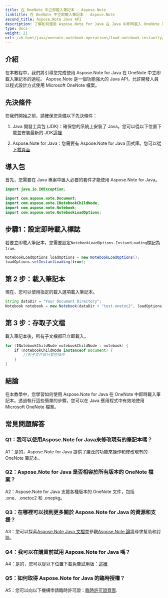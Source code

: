 ```yaml
---
title: 在 OneNote 中立即載入筆記本 - Aspose.Note
linktitle: 在 OneNote 中立即載入筆記本 - Aspose.Note
second_title: Aspose.Note Java API
description: 了解如何使用 Aspose.Note for Java 在 Java 中即時載入 OneNote 筆記本。透過高效率的筆記本處理提高您的工作效率。
type: docs
weight: 21
url: /zh-hant/java/onenote-notebook-operations/load-notebook-instantly/
---
```

## 介紹

在本教程中，我們將引導您完成使用 Aspose.Note for Java 在 OneNote 中立即載入筆記本的過程。 Aspose.Note 是一個功能強大的 Java API，允許開發人員以程式設計方式使用 Microsoft OneNote 檔案。

## 先決條件

在我們開始之前，請確保您具備以下先決條件：

1.  Java 開發工具包 (JDK)：確保您的系統上安裝了 Java。您可以從以下位置下載並安裝最新的 JDK[這裡](https://www.oracle.com/java/technologies/javase-jdk15-downloads.html).

2.  Aspose.Note for Java：您需要有 Aspose.Note for Java 函式庫。您可以從[下載頁面](https://releases.aspose.com/note/java/).

## 導入包

首先，您需要在 Java 專案中匯入必要的套件才能使用 Aspose.Note for Java。

```java
import java.io.IOException;

import com.aspose.note.Document;
import com.aspose.note.INotebookChildNode;
import com.aspose.note.Notebook;
import com.aspose.note.NotebookLoadOptions;
```

## 步驟1：設定即時載入標誌

若要立即載入筆記本，您需要設定`NotebookLoadOptions.InstantLoading`標記為`true`.

```java
NotebookLoadOptions loadOptions = new NotebookLoadOptions();
loadOptions.setInstantLoading(true);
```

## 第 2 步：載入筆記本

現在，您可以使用指定的載入選項載入筆記本。

```java
String dataDir = "Your Document Directory";
Notebook notebook = new Notebook(dataDir + "test.onetoc2", loadOptions);
```

## 第 3 步：存取子文檔

載入筆記本後，所有子文檔都已立即載入。

```java
for (INotebookChildNode notebookChildNode : notebook) {
    if (notebookChildNode instanceof Document) {
        //對子文件執行某些操作
    }
}
```

## 結論

在本教學中，您學習如何使用 Aspose.Note for Java 在 OneNote 中即時載入筆記本。透過執行這些簡單的步驟，您可以在 Java 應用程式中有效地使用 Microsoft OneNote 檔案。

## 常見問題解答

### Q1：我可以使用Aspose.Note for Java來修改現有的筆記本嗎？

A1：是的，Aspose.Note for Java 提供了廣泛的功能來操作和修改現有的 OneNote 筆記本。

### Q2：Aspose.Note for Java 是否相容於所有版本的 OneNote 檔案？

A2：Aspose.Note for Java 支援各種版本的 OneNote 文件，包括 .one、.onetoc2 和 .onepkg。

### Q3：在哪裡可以找到更多關於 Aspose.Note for Java 的資源和支援？

 A3：您可以探索[Aspose.Note Java 文檔](https://reference.aspose.com/note/java/)並參觀[Aspose.Note 論壇](https://forum.aspose.com/c/note/28)尋求幫助和討論。

### Q4：我可以在購買前試用 Aspose.Note for Java 嗎？

 A4：是的，您可以從以下位置下載免費試用版：[這裡](https://releases.aspose.com/).

### Q5：如何取得 Aspose.Note for Java 的臨時授權？

 A5：您可以向以下機構申請臨時許可證：[臨時許可證頁面](https://purchase.aspose.com/temporary-license/).